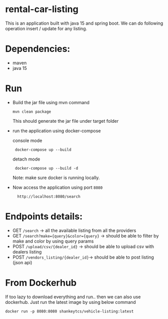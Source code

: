 # rental-car-listing
This is an application built with java 15 and spring boot. We can do following operation insert / update for any listing.

# Dependencies:
- maven
- java 15

# Run
* Build the jar file using mvn command 
    ```text
    mvn clean package
    ```
    This should generate the jar file under target folder

*  run the application using docker-compose
   
    console mode
    ```text
     docker-compose up --build
    ```
   detach mode
    ```text
     docker-compose up --build -d
    ```    
    Note: make sure docker is running locally.
   

* Now access the application using port `8080`
    ```text
      http://localhost:8080/search
    ```
  
# Endpoints details:

* GET `/search`  -> all the available listing from all the providers
* GET `/search?make={query}&color={query}` -> should be able to filter by make and color by using query params
* POST `/upload/csv/{dealer_id}` -> should be able to upload csv with dealers listing
* POST `/vendors_listing/{dealer_id}`-> should be able to post listing (json api)

# From Dockerhub

If too lazy to download everything and run..  then we can also use dockerhub. Just run the latest image by using below command
```
docker run -p 8080:8080 shankeytcs/vehicle-listing:latest
```

